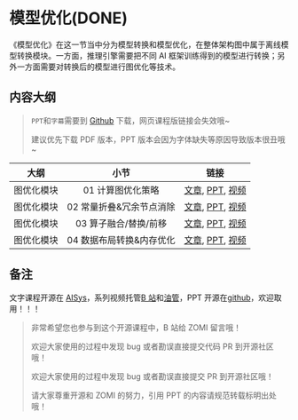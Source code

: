 <!--Copyright © ZOMI 适用于[License](https://github.com/chenzomi12/AISystem)版权许可-->

# 模型优化(DONE)

《模型优化》在这一节当中分为模型转换和模型优化，在整体架构图中属于离线模型转换模块。一方面，推理引擎需要把不同 AI 框架训练得到的模型进行转换；另外一方面需要对转换后的模型进行图优化等技术。

## 内容大纲

> `PPT`和`字幕`需要到 [Github](https://github.com/chenzomi12/AISystem) 下载，网页课程版链接会失效哦~
>
> 建议优先下载 PDF 版本，PPT 版本会因为字体缺失等原因导致版本很丑哦~

| 大纲 | 小节 | 链接|
|:--:|:--:|:--:|
| 图优化模块| 01 计算图优化策略| [文章](./01Optimizer.md), [PPT](./05Optimizer.pdff), [视频](https://www.bilibili.com/video/BV1g84y1L7tF/) |
| 图优化模块| 02 常量折叠&冗余节点消除| [文章](./02Basic.md), [PPT](./06Basic.pdf), [视频](https://www.bilibili.com/video/BV1fA411r7hr/) |
| 图优化模块| 03 算子融合/替换/前移 | [文章](./02Basic.md), [PPT](./06Basic.pdf), [视频](https://www.bilibili.com/video/BV1Qj411T7Ef/) |
| 图优化模块| 04 数据布局转换&内存优化| [文章](./03Extend.md), [PPT](./07Extend.pdf), [视频](https://www.bilibili.com/video/BV1Ae4y1N7u7/) |

## 备注

文字课程开源在 [AISys](https://chenzomi12.github.io/)，系列视频托管[B 站](https://space.bilibili.com/517221395)和[油管](https://www.youtube.com/@ZOMI666/videos)，PPT 开源在[github](https://github.com/chenzomi12/AISystem)，欢迎取用！！！

> 非常希望您也参与到这个开源课程中，B 站给 ZOMI 留言哦！
> 
> 欢迎大家使用的过程中发现 bug 或者勘误直接提交代码 PR 到开源社区哦！
>
> 欢迎大家使用的过程中发现 bug 或者勘误直接提交 PR 到开源社区哦！
>
> 请大家尊重开源和 ZOMI 的努力，引用 PPT 的内容请规范转载标明出处哦！